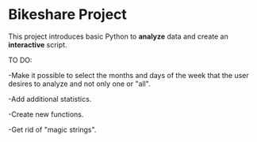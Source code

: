 # Bikeshare Project

This project introduces basic Python to **analyze** data and create an **interactive** script.

TO DO:

  -Make it possible to select the months and days of the week that the user desires to analyze and not only one or "all".
  
  -Add additional statistics.
  
  -Create new functions.
  
  -Get rid of "magic strings".
